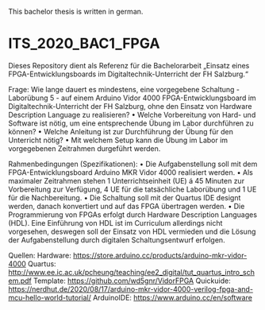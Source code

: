 This bachelor thesis is written in german.

# ITS_2020_BAC1_FPGA

Dieses Repository dient als Referenz für die Bachelorarbeit „Einsatz eines FPGA-Entwicklungsboards im Digitaltechnik-Unterricht der FH Salzburg.“

Frage:
Wie lange dauert es mindestens, eine vorgegebene Schaltung - Laborübung 5 - auf einem Arduino Vidor 4000 FPGA-Entwicklungsboard im Digitaltechnik-Unterricht der FH Salzburg, ohne den Einsatz von Hardware Description Language zu realisieren?
•	Welche Vorbereitung von Hard- und Software ist nötig, um eine entsprechende Übung im Labor durchführen zu können?
•	Welche Anleitung ist zur Durchführung der Übung für den Unterricht nötig?
•	Mit welchem Setup kann die Übung im Labor im vorgegebenen Zeitrahmen durgeführt werden.

Rahmenbedingungen (Spezifikationen):
•	Die Aufgabenstellung soll mit dem FPGA-Entwicklungsboard Arduino MKR Vidor 4000 realisiert werden.
•	Als maximaler Zeitrahmen stehen 1 Unterrichtseinheit (UE) á 45 Minuten zur Vorbereitung zur Verfügung, 4 UE für die tatsächliche Laborübung und 1 UE für die Nachbereitung.
•	Die Schaltung soll mit der Quartus IDE designt werden, danach konvertiert und auf das FPGA übertragen werden.
•	Die Programmierung von FPGAs erfolgt durch Hardware Description Languages (HDL). Eine Einführung von HDL ist im Curriculum allerdings nicht vorgesehen, deswegen soll der Einsatz von HDL vermieden und die Lösung der Aufgabenstellung durch digitalen Schaltungsentwurf erfolgen.

Quellen:
Hardware:	https://store.arduino.cc/products/arduino-mkr-vidor-4000
Quartus:	http://www.ee.ic.ac.uk/pcheung/teaching/ee2_digital/tut_quartus_intro_schem.pdf
Template:	https://github.com/wd5gnr/VidorFPGA
Quickuide:	https://nerdhut.de/2020/08/17/arduino-mkr-vidor-4000-verilog-fpga-and-mcu-hello-world-tutorial/
ArduinoIDE:	https://www.arduino.cc/en/software
